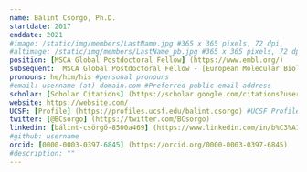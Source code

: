 ```yaml
---
name: Bálint Csörgo, Ph.D.
startdate: 2017
enddate: 2021
#image: /static/img/members/LastName.jpg #365 x 365 pixels, 72 dpi
#altimage: /static/img/members/LastName_pb.jpg #365 x 365 pixels, 72 dpi
position: [MSCA Global Postdoctoral Fellow] (https://www.embl.org/)
subsequent:  MSCA Global Postdoctoral Fellow - [European Molecular Biology Laboratory] (https://www.embl.org/) @ Heidelberg, Germany
pronouns: he/him/his #personal pronouns
#email: username (at) domain.com #Preferred public email address
scholar: [Scholar Citations] (https://scholar.google.com/citations?user=LUD13qEAAAAJ&hl=en) #Google Scholar User ID
website: https://website.com/
UCSF: [Profile] (https://profiles.ucsf.edu/balint.csorgo) #UCSF Profile ID - Employees only
twitter: [@BCsorgo] (https://twitter.com/BCsorgo)
linkedin: [bálint-csörgő-8500a469] (https://www.linkedin.com/in/b%C3%A1lint-cs%C3%B6rg%C5%91-8500a469/)
#github: username
orcid: [0000-0003-0397-6845] (https://orcid.org/0000-0003-0397-6845)
#description: ""
---
```

